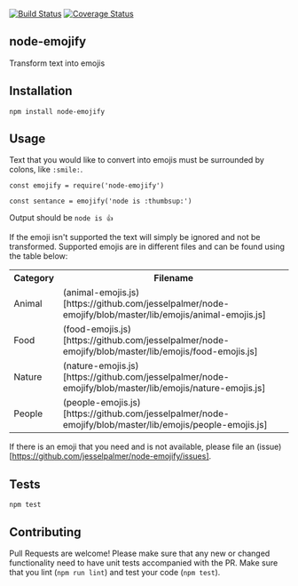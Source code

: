 [![Build Status](https://travis-ci.org/jesselpalmer/node-emojify.svg?branch=master)](https://travis-ci.org/jesselpalmer/node-emojify)
[![Coverage Status](https://coveralls.io/repos/github/jesselpalmer/node-emojify/badge.svg?branch=master)](https://coveralls.io/github/jesselpalmer/node-emojify?branch=master)

node-emojify
------------

Transform text into emojis

## Installation

  `npm install node-emojify`

## Usage

  Text that you would like to convert into emojis must be surrounded by colons, like `:smile:`.
  
    const emojify = require('node-emojify')

    const sentance = emojify('node is :thumbsup:')
  
  Output should be `node is 👍`

  If the emoji isn't supported the text will simply be ignored and not be transformed. Supported emojis are in different files and can be found using the table below: 
  
  <table>
    <tr>
      <th>Category</th>
      <th>Filename</th>
    </tr>
    <tr>
      <td>Animal</td>
      <td>(animal-emojis.js)[https://github.com/jesselpalmer/node-emojify/blob/master/lib/emojis/animal-emojis.js]</td>
    </tr>
    <tr>
      <td>Food</td>
      <td>(food-emojis.js)[https://github.com/jesselpalmer/node-emojify/blob/master/lib/emojis/food-emojis.js]</td>
    </tr>
    <tr>
      <td>Nature</td>
      <td>(nature-emojis.js)[https://github.com/jesselpalmer/node-emojify/blob/master/lib/emojis/nature-emojis.js]</td>
    </tr>
    <tr>
      <td>People</td>
      <td>(people-emojis.js)[https://github.com/jesselpalmer/node-emojify/blob/master/lib/emojis/people-emojis.js]</td>
    </tr>
   </table>
  
  If there is an emoji that you need and is not available, please file an (issue)[https://github.com/jesselpalmer/node-emojify/issues].
  
## Tests

  `npm test`

## Contributing

Pull Requests are welcome! Please make sure that any new or changed functionality need to have unit tests accompanied with the PR. Make sure that you lint (`npm run lint`) and test your code (`npm test`).
